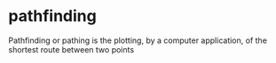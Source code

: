 # pathfinding
Pathfinding or pathing is the plotting, by a computer application, of the shortest route between two points
